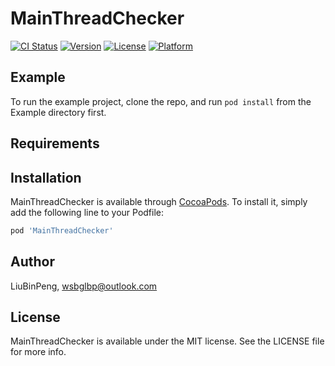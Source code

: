 # MainThreadChecker

[![CI Status](https://img.shields.io/travis/LiuBinPeng/MainThreadChecker.svg?style=flat)](https://travis-ci.org/LiuBinPeng/MainThreadChecker)
[![Version](https://img.shields.io/cocoapods/v/MainThreadChecker.svg?style=flat)](https://cocoapods.org/pods/MainThreadChecker)
[![License](https://img.shields.io/cocoapods/l/MainThreadChecker.svg?style=flat)](https://cocoapods.org/pods/MainThreadChecker)
[![Platform](https://img.shields.io/cocoapods/p/MainThreadChecker.svg?style=flat)](https://cocoapods.org/pods/MainThreadChecker)

## Example

To run the example project, clone the repo, and run `pod install` from the Example directory first.

## Requirements

## Installation

MainThreadChecker is available through [CocoaPods](https://cocoapods.org). To install
it, simply add the following line to your Podfile:

```ruby
pod 'MainThreadChecker'
```

## Author

LiuBinPeng, wsbglbp@outlook.com

## License

MainThreadChecker is available under the MIT license. See the LICENSE file for more info.
